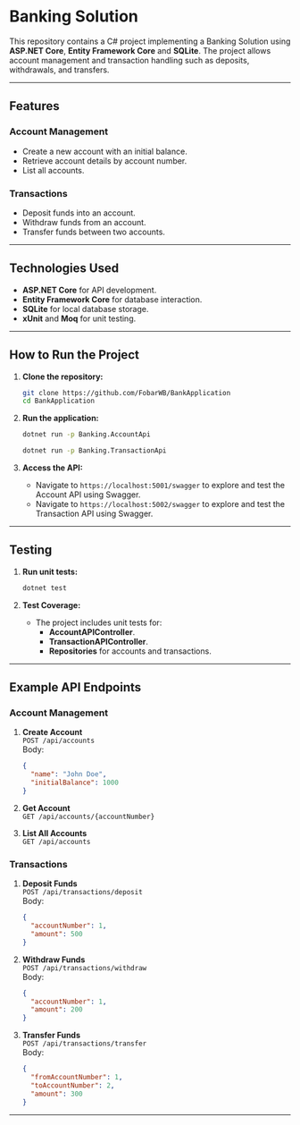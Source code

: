 # Banking Solution

This repository contains a C# project implementing a Banking Solution using **ASP.NET Core**, **Entity Framework Core** and **SQLite**. The project allows account management and transaction handling such as deposits, withdrawals, and transfers.

---

## Features

### Account Management

- Create a new account with an initial balance.
- Retrieve account details by account number.
- List all accounts.

### Transactions

- Deposit funds into an account.
- Withdraw funds from an account.
- Transfer funds between two accounts.

---

## Technologies Used

- **ASP.NET Core** for API development.
- **Entity Framework Core** for database interaction.
- **SQLite** for local database storage.
- **xUnit** and **Moq** for unit testing.

---

## How to Run the Project

1. **Clone the repository:**

   ```bash
   git clone https://github.com/FobarWB/BankApplication
   cd BankApplication

   ```

2. **Run the application:**

   ```bash
   dotnet run -p Banking.AccountApi
   ```

   ```bash
   dotnet run -p Banking.TransactionApi
   ```

3. **Access the API:**
   - Navigate to `https://localhost:5001/swagger` to explore and test the Account API using Swagger.
   - Navigate to `https://localhost:5002/swagger` to explore and test the Transaction API using Swagger.

---

## Testing

1. **Run unit tests:**

   ```bash
   dotnet test
   ```

2. **Test Coverage:**
   - The project includes unit tests for:
     - **AccountAPIController**.
     - **TransactionAPIController**.
     - **Repositories** for accounts and transactions.

---

## Example API Endpoints

### Account Management

1. **Create Account**  
   `POST /api/accounts`  
   Body:

   ```json
   {
     "name": "John Doe",
     "initialBalance": 1000
   }
   ```

2. **Get Account**  
   `GET /api/accounts/{accountNumber}`

3. **List All Accounts**  
   `GET /api/accounts`

### Transactions

1. **Deposit Funds**  
   `POST /api/transactions/deposit`  
   Body:

   ```json
   {
     "accountNumber": 1,
     "amount": 500
   }
   ```

2. **Withdraw Funds**  
   `POST /api/transactions/withdraw`  
   Body:

   ```json
   {
     "accountNumber": 1,
     "amount": 200
   }
   ```

3. **Transfer Funds**  
   `POST /api/transactions/transfer`  
   Body:
   ```json
   {
     "fromAccountNumber": 1,
     "toAccountNumber": 2,
     "amount": 300
   }
   ```

---
